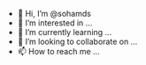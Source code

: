 - 👋 Hi, I’m @sohamds
- 👀 I’m interested in ...
- 🌱 I’m currently learning ...
- 💞️ I’m looking to collaborate on ...
- 📫 How to reach me ...

<!---
sohamds/sohamds is a ✨ special ✨ repository because its `README.md` (this file) appears on your GitHub profile.
You can click the Preview link to take a look at your changes.
--->
